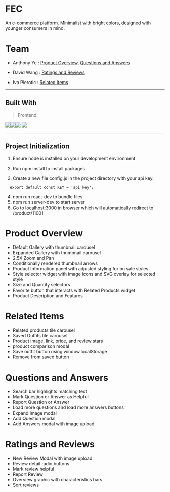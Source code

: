# FEC

An e-commerce platform. Minimalist with bright colors, designed with younger consumers in mind.

# Team
- Anthony Ye : [Product Overview](#Product-Overview), [Questions and Answers](#Questions-and-Answers)

- David Wang : [Ratings and Reviews](#Ratings-and-Reviews)

- Iva Pierotic : [Related Items](#Related-Items)

---

## Built With
> Frontend

<img src="https://img.shields.io/badge/Framework-React-%2362DAFB?logo=react"/><img src="https://img.shields.io/badge/Bundler-Webpack-%2375AFCC?logo=webpack"/><img src="https://img.shields.io/badge/Framework-Express.js-critical?logo=express"/> <img src="https://img.shields.io/badge/HTTP-Axios-purple"/>

---

## Project Initialization

1. Ensure node is installed on your development environment

2. Run npm install to install packages

3. Create a new file config.js in the project directory with your api key.
```
  export default const KEY = 'api key';
```
4. npm run react-dev to bundle files
5. npm run server-dev to start server
6. Go to localhost:3000 in browser which will automatically redirect to /product/11001

# Product Overview

- Default Gallery with thumbnail carousel
- Expanded Gallery with thumbnail carousel
- 2.5X Zoom and Pan
- Conditionally rendered thumbnail arrows
- Product Information panel with adjusted styling for on sale styles
- Style selector widget with image icons and SVG overlay for selected style
- Size and Quantity selectors
- Favorite button that interacts with Related Products widget
- Product Description and Features

# Related Items

- Related products tile carousel
- Saved Outfits tile carousel
- Product image, link, price, and review stars
- product comparison modal
- Save outfit button using window.localStorage
- Remove from saved button
# Questions and Answers

- Search bar highlights matching text
- Mark Question or Answer as Helpful
- Report Question or Answer
- Load more questions and load more answers buttons
- Expand Image modal
- Add Question modal
- Add Answers modal with image upload

# Ratings and Reviews

- New Review Modal with image upload
- Review detail radio buttons
- Mark review helpful
- Report Review
- Overview graphic with characteristics bars
- Sort reviews
